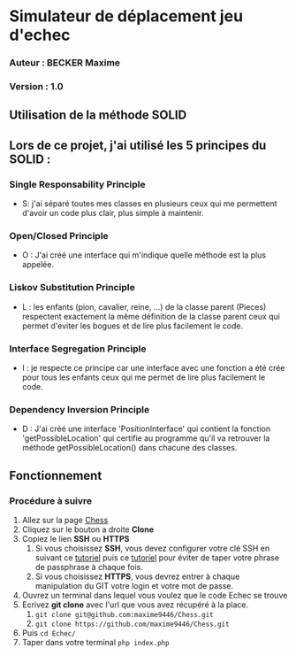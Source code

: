 # Simulateur de déplacement jeu d'echec
### Auteur : BECKER Maxime
### Version : 1.0

## Utilisation de la méthode SOLID

## Lors de ce projet, j'ai utilisé les 5 principes du SOLID :
### Single Responsability Principle
* S: j'ai séparé toutes mes classes en plusieurs ceux qui me permettent d'avoir un code plus clair, plus simple à maintenir.
### Open/Closed Principle
* O : J'ai créé une interface qui m'indique quelle méthode est la plus appelée.
### Liskov Substitution Principle
* L : les enfants (pion, cavalier, reine, ...) de la classe parent (Pieces) respectent exactement la même définition de la classe parent ceux qui 
permet d'eviter les bogues et de lire plus facilement le code.
### Interface Segregation Principle
* I : je respecte ce principe car une interface avec une fonction a été crée pour tous les enfants ceux qui me permet de lire plus facilement le code.

### Dependency Inversion Principle
* D : J'ai créé une interface 'PositionInterface' qui contient la fonction 'getPossibleLocation' qui certifie au programme qu'il va retrouver la méthode getPossibleLocation() dans chacune des classes.

## Fonctionnement

### Procédure à suivre

1. Allez sur la page [Chess](https://github.com/maxime9446/Chess)
2. Cliquez sur le bouton a droite **Clone**
3. Copiez le lien **SSH** ou **HTTPS**
   1. Si vous choisissez **SSH**, vous devez configurer votre clé SSH en suivant ce [tutoriel](https://docs.gitlab.com/ee/user/ssh.html) puis ce [tutoriel](https://www.troyweb.com/blog-list/a-hrefhttpstroywebsquarespacecomblog-listindexphp201306ssh-keys-and-ssh-agent-on-windowslinuxmacssh-keys-and-ssh-agent-on-windowslinuxmaca) pour éviter de taper votre phrase de passphrase à chaque fois.
   2. Si vous choisissez **HTTPS**, vous devrez entrer à chaque manipulation du GIT votre login et votre mot de passe.
4. Ouvrez un terminal dans lequel vous voulez que le code Echec se trouve
5. Ecrivez **git clone** avec l'url que vous avez récupéré à la place.
   1. `git clone git@github.com:maxime9446/Chess.git`
   2. `git clone https://github.com/maxime9446/Chess.git`
6. Puis `cd Echec/`
7. Taper dans votre terminal `php index.php`



